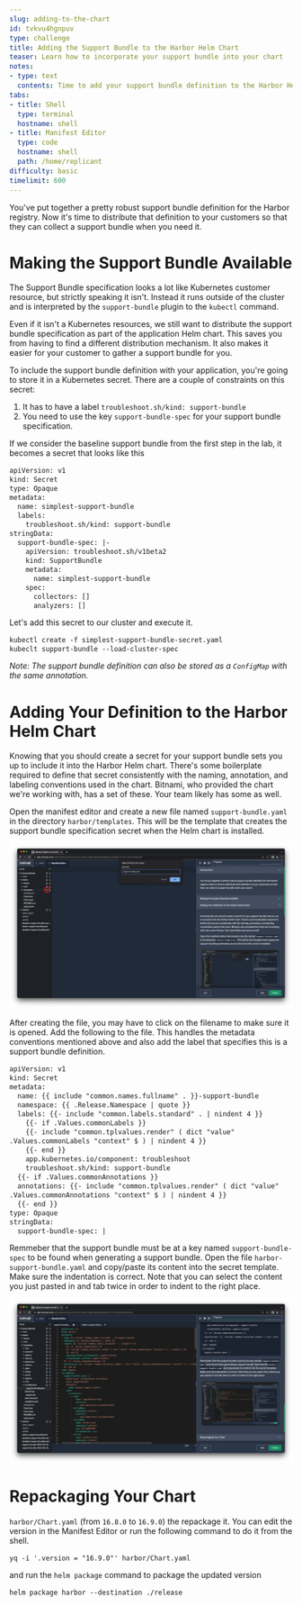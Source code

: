```yaml
---
slug: adding-to-the-chart
id: tvkvu4hgnpuv
type: challenge
title: Adding the Support Bundle to the Harbor Helm Chart
teaser: Learn how to incorporate your support bundle into your chart
notes:
- type: text
  contents: Time to add your support bundle definition to the Harbor Helm chart
tabs:
- title: Shell
  type: terminal
  hostname: shell
- title: Manifest Editor
  type: code
  hostname: shell
  path: /home/replicant
difficulty: basic
timelimit: 600
---
```


You've put together a pretty robust support bundle definition for the Harbor
registry. Now it's time to distribute that definition to your customers so that
they can collect a support bundle when you need it.

Making the Support Bundle Available
===================================

The Support Bundle specification looks a lot like Kubernetes customer resource,
but strictly speaking it isn't. Instead it runs outside of the cluster and is
interpreted by the `support-bundle` plugin to the `kubectl` command.

Even if it isn't a Kubernetes resources, we still want to distribute the
support bundle specification as part of the application Helm chart. This saves
you from having to find a different distribution mechanism. It also makes it
easier for your customer to gather a support bundle for you.

To include the support bundle definition with your application, you're going to
store it in a Kubernetes secret. There are a couple of constraints on this
secret:

1. It has to have a label `troubleshoot.sh/kind: support-bundle`
2. You need to use the key `support-bundle-spec` for your support bundle
   specification.

If we consider the baseline support bundle from the first step in the lab, it
becomes a secret that looks like this

```
apiVersion: v1
kind: Secret
type: Opaque
metadata:
  name: simplest-support-bundle
  labels:
    troubleshoot.sh/kind: support-bundle
stringData:
  support-bundle-spec: |-
    apiVersion: troubleshoot.sh/v1beta2
    kind: SupportBundle
    metadata:
      name: simplest-support-bundle
    spec:
      collectors: []
      analyzers: []
```

Let's add this secret to our cluster and execute it.

```
kubectl create -f simplest-support-bundle-secret.yaml
kubeclt support-bundle --load-cluster-spec
```

_Note: The support bundle definition can also be stored as a `ConfigMap`
with the same annotation._

Adding Your Definition to the Harbor Helm Chart
===============================================

Knowing that you should create a secret for your support bundle sets you up to
include it into the Harbor Helm chart. There's some boilerplate required to
define that secret consistently with the naming, annotation, and labeling
conventions used in the chart. Bitnami, who provided the chart we're working
with, has a set of these. Your team likely has some as well.

Open the manifest editor and create a new file named `support-bundle.yaml` in
the directory `harbor/templates`. This will be the template that creates the
support bundle specification secret when the Helm chart is installed.

![Creating the Support Bundle Template](../assets/creating-the-support-bundle-template.png)

After creating the file, you may have to click on the filename to make sure it
is opened. Add the following to the file. This handles the metadata conventions
mentioned above and also add the label that specifies this is a support bundle
definition.

```
apiVersion: v1
kind: Secret
metadata:
  name: {{ include "common.names.fullname" . }}-support-bundle
  namespace: {{ .Release.Namespace | quote }}
  labels: {{- include "common.labels.standard" . | nindent 4 }}
    {{- if .Values.commonLabels }}
    {{- include "common.tplvalues.render" ( dict "value" .Values.commonLabels "context" $ ) | nindent 4 }}
    {{- end }}
    app.kubernetes.io/component: troubleshoot
    troubleshoot.sh/kind: support-bundle
  {{- if .Values.commonAnnotations }}
  annotations: {{- include "common.tplvalues.render" ( dict "value" .Values.commonAnnotations "context" $ ) | nindent 4 }}
  {{- end }}
type: Opaque
stringData:
  support-bundle-spec: |
```

Remmeber that the support bundle must be at a key named `support-bundle-spec`
to be found when generating a support bundle. Open the file
`harbor-support-bundle.yaml` and copy/paste its content into the secret
template. Make sure the indentation is correct. Note that you can select the
content you just pasted in and tab twice in order to indent to the right place.

![Saving the Support Bundle Template](../assets/saving-the-support-bundle-template.png)

Repackaging Your Chart
======================


`harbor/Chart.yaml` (from `16.8.0` to `16.9.0`) the repackage it. You can edit
the version in the Manifest Editor or run the following command to do it from
the shell.

```
yq -i '.version = "16.9.0"' harbor/Chart.yaml
```

and run the `helm package` command to package the updated version

```
helm package harbor --destination ./release
```


